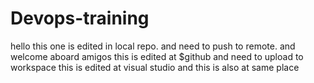 # Devops-training
hello this one is edited in local repo. and need to push to remote.
and welcome aboard amigos
this is edited at $github and need to upload to workspace
this is edited at visual studio
and this is also at same place
